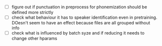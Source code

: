 - [ ] figure out if punctuation in preprocess for phonemization should be defined more strictly
- [ ] check what behaviour it has to speaker identification even in pretraining. DOesn't seem to have an effect because files are all grouped without info
- [ ] check what is influenced by batch syze and if reducing it needs to change other hparams